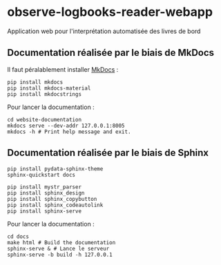 # observe-logbooks-reader-webapp

Application web pour l'interprétation automatisée des livres de bord

## Documentation réalisée par le biais de MkDocs

Il faut péralablement installer [MkDocs](https://www.mkdocs.org) :

```         
pip install mkdocs
pip install mkdocs-material
pip install mkdocstrings
```

Pour lancer la documentation :

```         
cd website-documentation
mkdocs serve --dev-addr 127.0.0.1:8005
mkdocs -h # Print help message and exit.
```

## Documentation réalisée par le biais de Sphinx
```
pip install pydata-sphinx-theme
sphinx-quickstart docs

pip install mystr_parser
pip install sphinx_design
pip install sphinx_copybutton
pip install sphinx_codeautolink
pip install sphinx-serve

```
Pour lancer la documentation :

```         
cd docs
make html # Build the documentation 
sphinx-serve & # Lance le serveur 
sphinx-serve -b build -h 127.0.0.1
```
